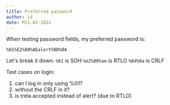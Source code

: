 ```yaml
---
title: Preferred password
author: i4
date: M11-02-2022
---
```


When testing password fields, my preferred password is:
```
%01%E2%80%AEalert%0D%0A
```

Let's break it down:
`%01` is SOH
`%e2%80%ae` is RTLO
`%0d%0a` is CRLF

Test cases on login:
1. can I log in only using %01?
2. without the CRLF in it?
3. is trela accepted instead of alert? (due to RTLO)
